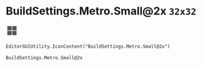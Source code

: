 # BuildSettings.Metro.Small@2x `32x32`
<img src="/img/BuildSettings.Metro.Small@2x.png" width=32 height=32>

``` CSharp
EditorGUIUtility.IconContent("BuildSettings.Metro.Small@2x")
```
```
BuildSettings.Metro.Small@2x
```
